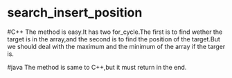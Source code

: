 # search_insert_position

#C++
The method is easy.It has two for_cycle.The first is to find wether the target is in the array,and the second is to find the
 position of the target.But we should deal with the maximum and the minimum of the array if the targer is.

#java
The method is same to C++,but it must return in the end.
